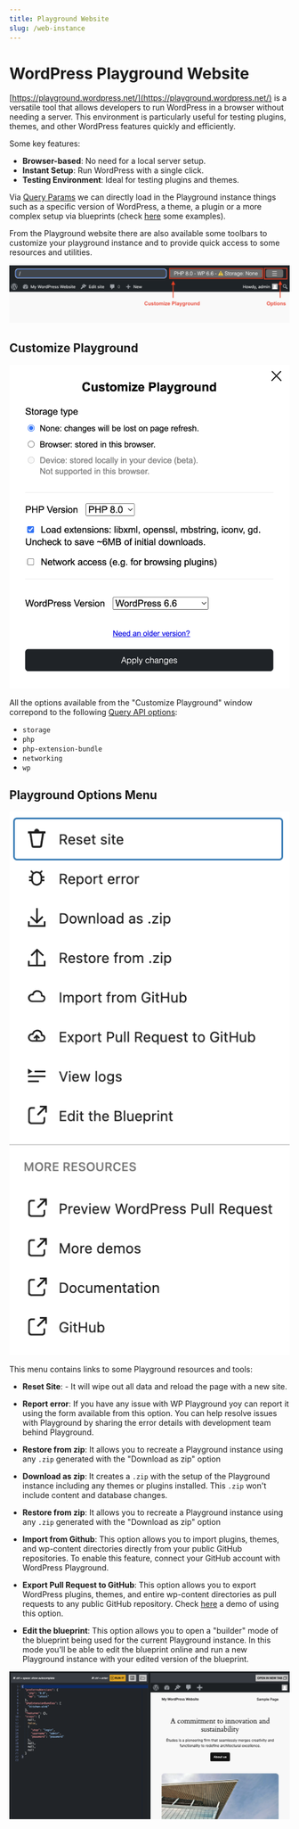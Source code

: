```yaml
---
title: Playground Website
slug: /web-instance
---
```


# WordPress Playground Website

[https://playground.wordpress.net/](https://playground.wordpress.net/) is a versatile tool that allows developers to run WordPress in a browser without needing a server. This environment is particularly useful for testing plugins, themes, and other WordPress features quickly and efficiently.

Some key features:

-   **Browser-based**: No need for a local server setup.
-   **Instant Setup**: Run WordPress with a single click.
-   **Testing Environment**: Ideal for testing plugins and themes.

Via [Query Params](../developers/20-query-api/01-index.md) we can directly load in the Playground instance things such as a specific version of WordPress, a theme, a plugin or a more complex setup via blueprints (check [here](./quick-start-guide.md#try-a-block-a-theme-or-a-plugin) some examples).

From the Playground website there are also available some toolbars to customize your playground instance and to provide quick access to some resources and utilities.

![Playground Toolbar Snapshot](./_assets/toolbar.png)

## Customize Playground

![snapshot of customize playground window at playground instance](./_assets/customize-playground.png)

All the options available from the "Customize Playground" window correpond to the following [Query API options](../developers/20-query-api/01-index.md##available-options):

-   `storage`
-   `php`
-   `php-extension-bundle`
-   `networking`
-   `wp`

## Playground Options Menu

![options menu at playground instance snapshot](./_assets/options.png)

This menu contains links to some Playground resources and tools:

-   **Reset Site**: - It will wipe out all data and reload the page with a new site.
-   **Report error**: If you have any issue with WP Playground yoy can report it using the form available from this option. You can help resolve issues with Playground by sharing the error details with development team behind Playground.
-   **Restore from zip**: It allows you to recreate a Playground instance using any `.zip` generated with the "Download as zip" option
-   **Download as zip**: It creates a `.zip` with the setup of the Playground instance including any themes or plugins installed. This `.zip` won't include content and database changes.
-   **Restore from zip**: It allows you to recreate a Playground instance using any `.zip` generated with the "Download as zip" option
-   **Import from Github**: This option allows you to import plugins, themes, and wp-content directories directly from your public GitHub repositories. To enable this feature, connect your GitHub account with WordPress Playground.

-   **Export Pull Request to GitHub**: This option allows you to export WordPress plugins, themes, and entire wp-content directories as pull requests to any public GitHub repository. Check [here](https://www.youtube.com/watch?v=gKrij8V3nK0&t=2488s) a demo of using this option.

-   **Edit the blueprint**: This option allows you to open a "builder" mode of the blueprint being used for the current Playground instance. In this mode you'll be able to edit the blueprint online and run a new Playground instance with your edited version of the blueprint.

<span id="edit-the-blueprint"></span>

![snapshot of Builder mode of WordPress Playground](./_assets/builder-mode.png)
